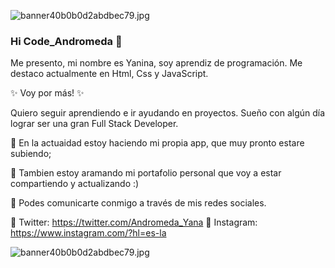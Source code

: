 <a><img src="https://s3.gifyu.com/images/banner40b0b0d2abdbec79.jpg" alt="banner40b0b0d2abdbec79.jpg" border="0" /></a>

### Hi Code_Andromeda 👋

Me presento, mi nombre es Yanina, soy aprendiz de programación. Me destaco actualmente en Html, Css y JavaScript.

✨ Voy por más! ✨

Quiero seguir aprendiendo e ir ayudando en proyectos. Sueño con algún día lograr ser una gran Full Stack Developer.

🌸 En la actuaidad estoy haciendo mi propia app, que muy pronto estare subiendo;

💖 Tambien estoy aramando mi portafolio personal que voy a estar compartiendo y actualizando :)

💖 Podes comunicarte conmigo a través de mis redes sociales.

🌸 Twitter: https://twitter.com/Andromeda_Yana
🌸 Instagram: https://www.instagram.com/?hl=es-la


<a><img src="https://s3.gifyu.com/images/banner40b0b0d2abdbec79.jpg" alt="banner40b0b0d2abdbec79.jpg" border="0" /></a>
